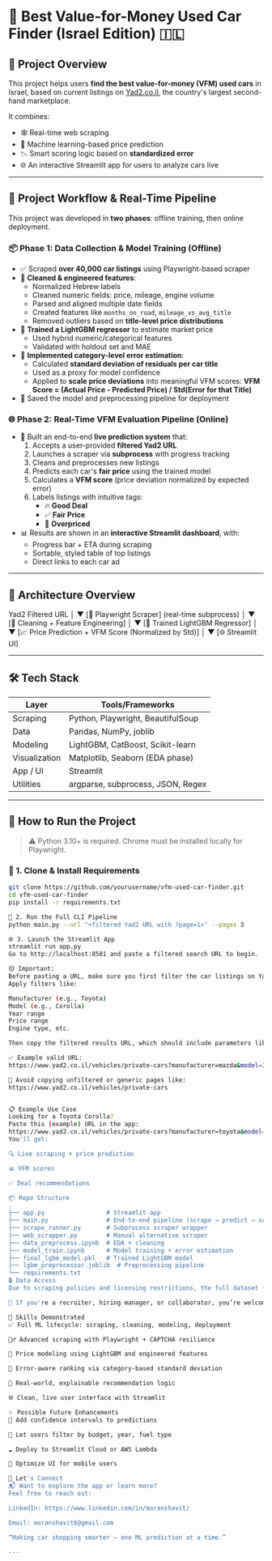 # 🚗 Best Value-for-Money Used Car Finder (Israel Edition) 🇮🇱  

## 🎯 Project Overview

This project helps users **find the best value-for-money (VFM) used cars** in Israel, based on current listings on [Yad2.co.il](https://www.yad2.co.il), the country's largest second-hand marketplace.

It combines:

- 🕸️ Real-time web scraping
- 🤖 Machine learning-based price prediction
- 📉 Smart scoring logic based on **standardized error**
- 🌐 An interactive Streamlit app for users to analyze cars live

---

## 🔁 Project Workflow & Real-Time Pipeline

This project was developed in **two phases**: offline training, then online deployment.

### 📦 Phase 1: Data Collection & Model Training (Offline)

- ✅ Scraped **over 40,000 car listings** using Playwright-based scraper
- 🧼 **Cleaned & engineered features**:
  - Normalized Hebrew labels
  - Cleaned numeric fields: price, mileage, engine volume
  - Parsed and aligned multiple date fields
  - Created features like `months_on_road`, `mileage_vs_avg_title`
  - Removed outliers based on **title-level price distributions**
- 🤖 **Trained a LightGBM regressor** to estimate market price
  - Used hybrid numeric/categorical features
  - Validated with holdout set and MAE
- 📏 **Implemented category-level error estimation**:
  - Calculated **standard deviation of residuals per car title**
  - Used as a proxy for model confidence
  - Applied to **scale price deviations** into meaningful VFM scores:
    **VFM Score = (Actual Price - Predicted Price) / Std(Error for that Title)**
- 🔐 Saved the model and preprocessing pipeline for deployment

### 🌐 Phase 2: Real-Time VFM Evaluation Pipeline (Online)

- 🧠 Built an end-to-end **live prediction system** that:
  1. Accepts a user-provided **filtered Yad2 URL**
  2. Launches a scraper via **subprocess** with progress tracking
  3. Cleans and preprocesses new listings
  4. Predicts each car's **fair price** using the trained model
  5. Calculates a **VFM score** (price deviation normalized by expected error)
  6. Labels listings with intuitive tags:
     - 🔥 **Good Deal**
     - ✅ **Fair Price**
     - 💸 **Overpriced**
- 📊 Results are shown in an **interactive Streamlit dashboard**, with:
  - Progress bar + ETA during scraping
  - Sortable, styled table of top listings
  - Direct links to each car ad

---

## 🧠 Architecture Overview

Yad2 Filtered URL
│
▼
[🧭 Playwright Scraper] (real-time subprocess)
│
▼
[🧼 Cleaning + Feature Engineering]
│
▼
[🤖 Trained LightGBM Regressor]
│
▼
[📈 Price Prediction + VFM Score (Normalized by Std)]
│
▼
[🌐 Streamlit UI]

---

## 🛠️ Tech Stack

| Layer        | Tools/Frameworks                                |
|--------------|--------------------------------------------------|
| Scraping     | Python, Playwright, BeautifulSoup                |
| Data         | Pandas, NumPy, joblib                            |
| Modeling     | LightGBM, CatBoost, Scikit-learn                 |
| Visualization| Matplotlib, Seaborn (EDA phase)                  |
| App / UI     | Streamlit                                        |
| Utilities    | argparse, subprocess, JSON, Regex                |

---

## 🚀 How to Run the Project

> ⚠️ Python 3.10+ is required. Chrome must be installed locally for Playwright.

### 🔧 1. Clone & Install Requirements
```bash
git clone https://github.com/yourusername/vfm-used-car-finder.git
cd vfm-used-car-finder
pip install -r requirements.txt

🧪 2. Run the Full CLI Pipeline
python main.py --url "<filtered Yad2 URL with ?page=1>" --pages 3

🌐 3. Launch the Streamlit App
streamlit run app.py
Go to http://localhost:8501 and paste a filtered search URL to begin.

🟡 Important:
Before pasting a URL, make sure you first filter the car listings on Yad2.co.il using their built-in search engine.
Apply filters like:

Manufacturer (e.g., Toyota)
Model (e.g., Corolla)
Year range
Price range
Engine type, etc.

Then copy the filtered results URL, which should include parameters like manufacturer=, model=, and page=1.

✅ Example valid URL:
https://www.yad2.co.il/vehicles/private-cars?manufacturer=mazda&model=3&page=1

🚫 Avoid copying unfiltered or generic pages like:
https://www.yad2.co.il/vehicles/private-cars


📋 Example Use Case
Looking for a Toyota Corolla?
Paste this (example) URL in the app:
https://www.yad2.co.il/vehicles/private-cars?manufacturer=toyota&model=corolla&page=1
You'll get:

🔍 Live scraping + price prediction

📊 VFM scores

✅ Deal recommendations

📦 Repo Structure
.
├── app.py                 # Streamlit app
├── main.py                # End-to-end pipeline (scrape → predict → score)
├── scrape_runner.py       # Subprocess scraper wrapper
├── web_scrapper.py        # Manual alternative scraper
├── data_preprocess.ipynb  # EDA + cleaning
├── model_train.ipynb      # Model training + error estimation
├── final_lgbm_model.pkl   # Trained LightGBM model
├── lgbm_preprocessor.joblib  # Preprocessing pipeline
└── requirements.txt
🔒 Data Access
Due to scraping policies and licensing restrictions, the full dataset (~40,000 records) is not published.

📩 If you're a recruiter, hiring manager, or collaborator, you’re welcome to contact me for a live walkthrough or sample.

💼 Skills Demonstrated
✅ Full ML lifecycle: scraping, cleaning, modeling, deployment

🕵️‍♂️ Advanced scraping with Playwright + CAPTCHA resilience

🧠 Price modeling using LightGBM and engineered features

📏 Error-aware ranking via category-based standard deviation

🧪 Real-world, explainable recommendation logic

🌐 Clean, live user interface with Streamlit

✨ Possible Future Enhancements
🧮 Add confidence intervals to predictions

🎯 Let users filter by budget, year, fuel type

☁️ Deploy to Streamlit Cloud or AWS Lambda

📱 Optimize UI for mobile users

🤝 Let's Connect
📬 Want to explore the app or learn more?
Feel free to reach out:

LinkedIn: https://www.linkedin.com/in/moranshavit/

Email: moranshavit6@gmail.com

“Making car shopping smarter — one ML prediction at a time.”

---
